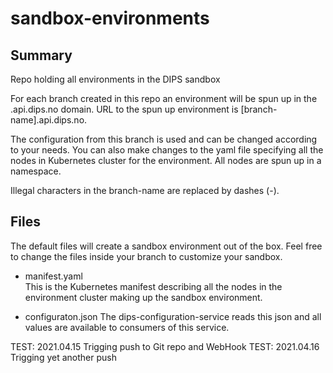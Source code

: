 # sandbox-environments
## Summary
Repo holding all environments in the DIPS sandbox

For each branch created in this repo an environment will be spun up in the .api.dips.no domain.
URL to the spun up environment is [branch-name].api.dips.no.

The configuration from this branch is used and can be changed according to your needs. You can also make changes to the yaml file specifying all the nodes in Kubernetes cluster for the environment. All nodes are spun up in a namespace.

Illegal characters in the branch-name are replaced by dashes (-).

## Files

The default files will create a sandbox environment out of the box. Feel free to change the files inside your branch to customize your sandbox.

* manifest.yaml  
This is the Kubernetes manifest describing all the nodes in the environment cluster making up the sandbox environment.

* configuraton.json
The dips-configuration-service reads this json and all values are available to consumers of this service.

TEST: 2021.04.15 Trigging push to Git repo and WebHook
TEST: 2021.04.16 Trigging yet another push